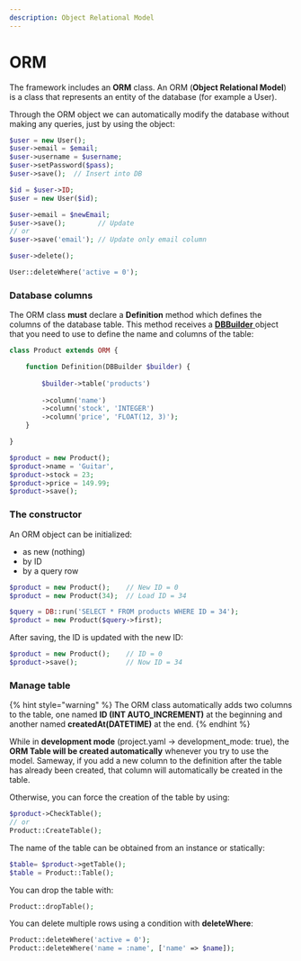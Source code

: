 ```yaml
---
description: Object Relational Model
---
```


# ORM

The framework includes an **ORM** class. An ORM (**Object Relational Model**) is a class that represents an entity of the database (for example a User).

Through the ORM object we can automatically modify the database without making any queries, just by using the object:

```php
$user = new User();
$user->email = $email;
$user->username = $username;
$user->setPassword($pass);
$user->save();  // Insert into DB

$id = $user->ID;
$user = new User($id);

$user->email = $newEmail;
$user->save();        // Update
// or
$user->save('email'); // Update only email column

$user->delete();

User::deleteWhere('active = 0');
```

### Database columns

The ORM class **must** declare a **Definition** method which defines the columns of the database table. This method receives a [**DBBuilder** ](../database/create-tables.md)object that you need to use to define the name and columns of the table:

```php
class Product extends ORM {

    function Definition(DBBuilder $builder) {
        
        $builder->table('products')
        
        ->column('name')
        ->column('stock', 'INTEGER')
        ->column('price', 'FLOAT(12, 3)');
    }

}

$product = new Product();
$product->name = 'Guitar',
$product->stock = 23;
$product->price = 149.99;
$product->save();
```

### The constructor

An ORM object can be initialized:

* as new (nothing)
* by ID
* by a query row

```php
$product = new Product();    // New ID = 0
$product = new Product(34);  // Load ID = 34

$query = DB::run('SELECT * FROM products WHERE ID = 34');
$product = new Product($query->first);
```

After saving, the ID is updated with the new ID:

```php
$product = new Product();    // ID = 0
$product->save();            // Now ID = 34
```

### Manage table

{% hint style="warning" %}
The ORM class automatically adds two columns to the table, one named **ID (INT AUTO\_INCREMENT)** at the beginning and another named **createdAt(DATETIME)** at the end.
{% endhint %}

While in **development mode** (project.yaml -> development\_mode: true), the **ORM Table will be created automatically** whenever you try to use the model. Sameway, if you add a new column to the definition after the table has already been created, that column will automatically be created in the table.

Otherwise, you can force the creation of the table by using:

```php
$product->CheckTable();
// or
Product::CreateTable();
```

The name of the table can be obtained from an instance or statically:

```php
$table= $product->getTable();
$table = Product::Table();
```

You can drop the table with:

```php
Product::dropTable();
```

You can delete multiple rows using a condition with **deleteWhere**:

```php
Product::deleteWhere('active = 0');
Product::deleteWhere('name = :name', ['name' => $name]);
```
